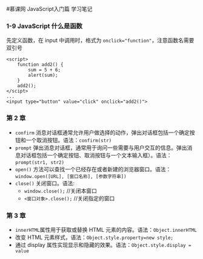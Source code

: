 #慕课网 JavaScript入门篇 学习笔记

### 1-9 JavaScript 什么是函数

先定义函数，在 input 中调用时，格式为 `onclick="function"`，注意函数名需要双引号

    <script>
        function add2() {
            sum = 5 + 6;
            alert(sum);
        }
        add2();
    </scipt>
    ...
    <input type="button" value="click" onclick="add2()">

### 第 2 章

- `confirm` 消息对话框通常允许用户做选择的动作，弹出对话框包括一个确定按钮和一个取消按钮。语法：`confirm(str)`
- `prompt` 弹出消息对话框，通常用于询问一些需要与用户交互的信息。弹出消息对话框包括一个确定按钮、取消按钮与一个文本输入框）。语法：`prompt(str1, str2)`
- `open()` 方法可以查找一个已经存在或者新建的浏览器窗口。语法：`window.open([URL], [窗口名称], [参数字符串])`
- `close()` 关闭窗口。语法:
    - `window.close();` //关闭本窗口
    - `<窗口对象>.close();` //关闭指定的窗口

### 第 3 章

- `innerHTML`属性用于获取或替换 HTML 元素的内容。语法：`Object.innerHTML`
- 改变 HTML 元素样式，语法：`Object.style.property=new style;`
- 通过 display 属性实现显示和隐藏的效果。语法：`Object.style.display = value`
